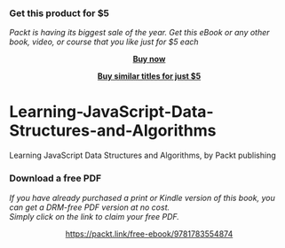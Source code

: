 
### Get this product for $5

<i>Packt is having its biggest sale of the year. Get this eBook or any other book, video, or course that you like just for $5 each</i>


<b><p align='center'>[Buy now](https://packt.link/9781788623872)</p></b>


<b><p align='center'>[Buy similar titles for just $5](https://subscription.packtpub.com/search)</p></b>


# Learning-JavaScript-Data-Structures-and-Algorithms
Learning JavaScript Data Structures and Algorithms, by Packt publishing
### Download a free PDF

 <i>If you have already purchased a print or Kindle version of this book, you can get a DRM-free PDF version at no cost.<br>Simply click on the link to claim your free PDF.</i>
<p align="center"> <a href="https://packt.link/free-ebook/9781783554874">https://packt.link/free-ebook/9781783554874 </a> </p>